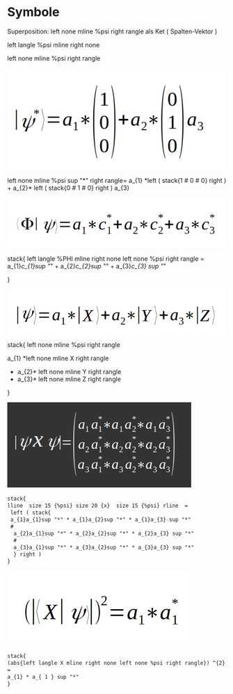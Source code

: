 # Symbole

Superposition: left none mline %psi  right rangle als Ket ( Spalten-Vektor )

left langle %psi mline right none

left none mline %psi right rangle

![](<../../../../.gitbook/assets/grafik (6).png>)

left none mline %psi sup "\*" right rangle= a\_{1} \*left ( stack{1 # 0 # 0} right ) + a\_{2}\* left ( stack{0 # 1 # 0} right ) a\_{3}

![](<../../../../.gitbook/assets/grafik (8).png>)

stack{ left langle %PHI mline right none left none %psi right rangle = a\_{1}_c\_{1}sup "_" + a\_{2}_c\_{2}sup "_" + a\_{3}_c\_{3} sup "_"

}

![](<../../../../.gitbook/assets/grafik (9).png>)

stack{ left none mline %psi right rangle&#x20;

a\_{1} \*left none mline X right rangle

* a\_{2}\* left none mline Y right rangle
* a\_{3}\* left none mline Z right rangle

}

![](<../../../../.gitbook/assets/grafik (10).png>)

```
stack{ 
lline  size 15 {%psi} size 20 {x}  size 15 {%psi} rline  =
 left ( stack{
 a_{1}a_{1}sup "*" * a_{1}a_{2}sup "*" * a_{1}a_{3} sup "*" 
 #
  a_{2}a_{1}sup "*" * a_{2}a_{2}sup "*" * a_{2}a_{3} sup "*" 
  # 
  a_{3}a_{1}sup "*" * a_{3}a_{2}sup "*" * a_{3}a_{3} sup "*"
  } right )  
}
```

![](<../../../../.gitbook/assets/grafik (17).png>)

```
stack{ 
(abs{left langle X mline right none left none %psi right rangle}) ^{2} 
= 
a_{1} * a_{ 1 } sup "*" 
}
```

